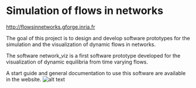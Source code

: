 # Simulation of flows in networks
http://flowsinnetworks.gforge.inria.fr

The goal of this project is to design and develop software prototypes for the simulation and the visualization of dynamic flows in networks.

The software network_viz is a first software prototype developed for the visualization of dynamic equilibria from time varying flows.

A start guide and general documentation to use this software are available in the website.
![alt text](http://flowsinnetworks.gforge.inria.fr/_images/example_Tobalaba.png)


